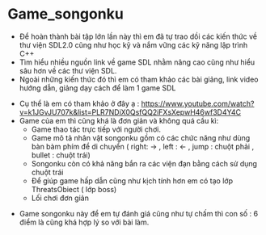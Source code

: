 # Game_songonku
- Để hoàn thành bài tập lớn lần này thì em đã tự trao dồi các kiến thức về thư viện SDL2.0 cũng như học kỹ và nắm vững các kỹ năng lập trình C++
- Tìm hiểu nhiều nguồn link về game SDL nhằm nâng cao cũng như hiểu sâu hơn về các thư viện SDL.
- Ngoài những kiến thức đó thì em có tham khảo các bài giảng, link video hướng dẫn, giảng dạy cách để làm 1 game SDL
* Cụ thể là em có tham khảo ở đây ạ : https://www.youtube.com/watch?v=k1JGvJU707k&list=PLR7NDiX0QsfQQ2iFXsXepwH46wf3D4Y4C 
* Game của em thì cũng khá là đơn giản và không quá cầu kì:
    + Game thao tác trực tiếp với người chơi.
    + Game mô tả nhân vật songonku gồm có các chức năng như dùng bàn bàm phím để di chuyển ( right: -> , left : <- , jump : chuột phải , bullet : chuột trái)
    + Songonku còn có khả năng bắn ra các viện đạn bằng cách sử dụng chuột trái 
    + Để giúp game hấp dẫn cũng như kịch tính hơn em có tạo lớp ThreatsObiect ( lớp boss)
    + Lối chơi đơn giản
- Game songonku này để em tự đánh giá cũng như tự chấm thì con số : 6 điểm là cũng khá hợp lý so với bài làm.


